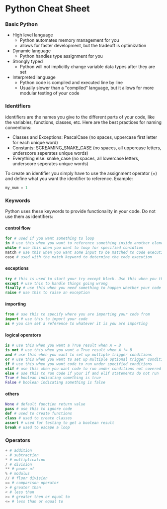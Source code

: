 # Python Cheat Sheet
### Basic Python
- High level language
    - Python automates memory management for you
    - allows for faster development, but the tradeoff is optimization
- Dynamic language
    - Python handles type assignment for you
- Strongly typed
    - Python will not implicitly change variable data types after they are set
- Interpreted language
    - Python code is compiled and executed line by line
    - Usually slower than a "compiled" language, but it allows for more modular testing of your code
### Identifiers
identifiers are the names you give to the different parts of your code, like the variables, functions, classes, etc. Here are the best practices for naming conventions:
- Classes and Exceptions: PascalCase (no spaces, uppercase first letter for each unique word)
- Constants: SCREAMING_SNAKE_CASE (no spaces, all uppercase letters, underscore seperates unique words)
- Everything else: snake_case (no spaces, all lowercase letters, underscore seperates unique words) 

To create an identifier you simply have to use the assignment operator (=) and define what you want the identifier to reference. Example:
```python 
my_num = 1 
```
### Keywords
Python uses these keywords to provide functionality in your code. Do not use them as identifiers:
#### control flow
```Python
for # used if you want something to loop
in # use this when you want to reference something inside another element
while # use this when you want to loop for specified conidtion
match # use this when you want some input to be matched to code execution
case # used with the match keyword to determine the code execution
```
#### exceptions
```Python
try # this is used to start your try except block. Use this when you think something can go wrong
except # use this to handle things going wrong
finally # use this when you need something to happen whether your code executes successfully or not
raise # use this to raise an exception
```
#### importing
```Python
from # use this to specify where you are importing your code from
import # use this to import your code
as # you can set a reference to whatever it is you are importing
```
#### logical operators
```Python
is # use this when you want a True result when A = B
is not # use this when you want a True result when A != B
and # use this when you want to set up multiple trigger conditions
or # use this when you want to set up multiple optional trigger conditions
if # use this when you want code to run under specified conditions
elif # use this when you want code to run under conditions not covered by the if statement
else # use this to run code if your if and elif statements do not run
True # boolean indicating something is true
False # boolean indicating something is false
```
#### others
```Python
None # default function return value
pass # use this to ignore code
def # used to create functions
class # used to create classes
assert # used for testing to get a boolean result
break # used to escape a loop
```
### Operators
```Python
+ # addition
- # subtraction
* # multiplication
/ # division
** # power of
% # modulus
// # floor division
== # comparison operator
> # greater than
< # less than
>= # greater then or equal to
<= # less than or equal to
```